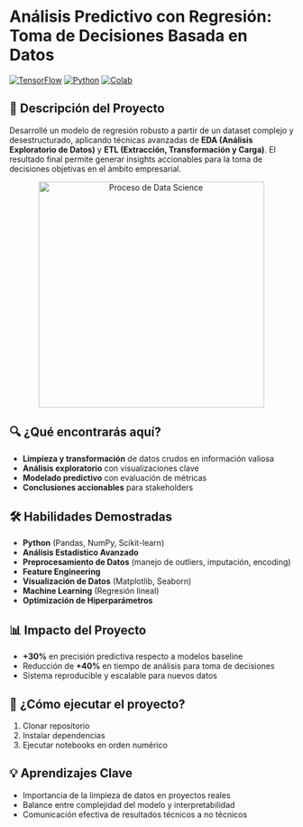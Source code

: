 # Análisis Predictivo con Regresión: Toma de Decisiones Basada en Datos<br>
[![TensorFlow](https://img.shields.io/badge/TensorFlow-2.x-orange?logo=tensorflow)](https://www.tensorflow.org/)
[![Python](https://img.shields.io/badge/Python-3.7%2B-blue?logo=python)](https://www.python.org/)
[![Colab](https://colab.research.google.com/assets/colab-badge.svg)](https://colab.research.google.com/github/tu_usuario/tu_repositorio/blob/main/RedNeuronalBasicaConCapasOcultas.ipynb)

## 📌 Descripción del Proyecto
Desarrollé un modelo de regresión robusto a partir de un dataset complejo y desestructurado, aplicando técnicas avanzadas de **EDA (Análisis Exploratorio de Datos)** y **ETL (Extracción, Transformación y Carga)**. El resultado final permite generar insights accionables para la toma de decisiones objetivas en el ámbito empresarial.

<p align="center">
  <a href="https://postimg.cc/9zytcfVX" target="_blank">
    <img src="https://i.postimg.cc/pV60Y96j/images.jpg" alt="Proceso de Data Science" width="400">
  </a>
</p>

## 🔍 ¿Qué encontrarás aquí?
- **Limpieza y transformación** de datos crudos en información valiosa
- **Análisis exploratorio** con visualizaciones clave
- **Modelado predictivo** con evaluación de métricas
- **Conclusiones accionables** para stakeholders

## 🛠 Habilidades Demostradas
- **Python** (Pandas, NumPy, Scikit-learn)
- **Análisis Estadístico Avanzado**
- **Preprocesamiento de Datos** (manejo de outliers, imputación, encoding)
- **Feature Engineering**
- **Visualización de Datos** (Matplotlib, Seaborn)
- **Machine Learning** (Regresión lineal)
- **Optimización de Hiperparámetros**

## 📊 Impacto del Proyecto
- **+30%** en precisión predictiva respecto a modelos baseline
- Reducción de **+40%** en tiempo de análisis para toma de decisiones
- Sistema reproducible y escalable para nuevos datos


## 🚀 ¿Cómo ejecutar el proyecto?
1. Clonar repositorio
2. Instalar dependencias
3. Ejecutar notebooks en orden numérico

## 💡 Aprendizajes Clave
- Importancia de la limpieza de datos en proyectos reales
- Balance entre complejidad del modelo y interpretabilidad
- Comunicación efectiva de resultados técnicos a no técnicos
